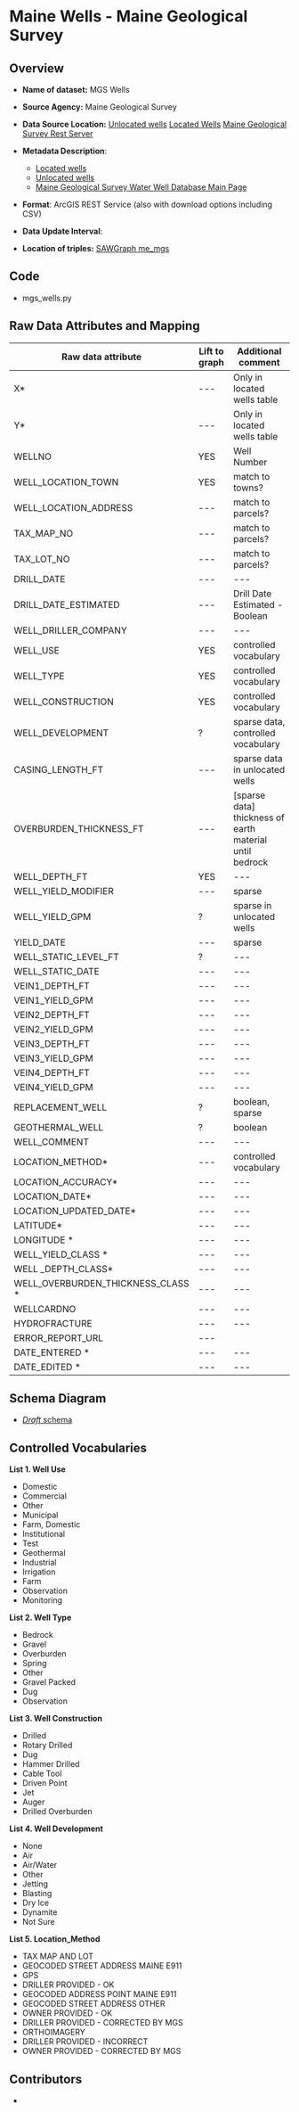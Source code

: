 # Maine Wells - Maine Geological Survey

## Overview

* **Name of dataset:** MGS Wells
* **Source Agency:** Maine Geological Survey
* **Data Source Location:** 
[Unlocated wells](https://mgs-maine.opendata.arcgis.com/datasets/maine-well-database-unlocated-wells/explore)
[Located Wells](https://mgs-maine.opendata.arcgis.com/datasets/maine-well-database-well-depth/explore)
[Maine Geological Survey Rest Server](https://services1.arcgis.com/RbMX0mRVOFNTdLzd/ArcGIS/rest/services/MGS_Wells_Database/FeatureServer/0)
* **Metadata Description**: 
    * [Located wells](https://mgs-maine.opendata.arcgis.com/datasets/maine::maine-well-database-well-depth/about)
    * [Unlocated wells](https://mgs-maine.opendata.arcgis.com/datasets/maine::maine-well-database-unlocated-wells/about)
    * [Maine Geological Survey Water Well Database Main Page](https://www.maine.gov/dacf/mgs/pubs/digital/well.htm)

* **Format**: ArcGIS REST Service (also with download options including CSV)
* **Data Update Interval**: 
* **Location of triples:** [SAWGraph me_mgs](https://drive.google.com/drive/u/0/folders/1Krihr-fqwLHb5d660EAgtSl0v1xz98dZ )


## Code
* mgs_wells.py

## Raw Data Attributes and Mapping

| Raw data attribute | Lift to graph | Additional comment                                      | 
| --- | --- |---------------------------------------------------------|
| X* | --- | Only in located wells table                             | 
| Y* | --- | Only in located wells table                             | 
| WELLNO         | YES | Well Number                                             | 
| WELL_LOCATION_TOWN  | YES | match to towns?                                         | 
| WELL_LOCATION_ADDRESS            | --- | match to parcels?                                       | 
| TAX_MAP_NO | --- | match to parcels?                                       | 
| TAX_LOT_NO | --- | match to parcels?                                       | 
| DRILL_DATE | --- | ---                                                     | 
| DRILL_DATE_ESTIMATED | --- | Drill Date Estimated - Boolean                          | 
| WELL_DRILLER_COMPANY | --- | ---                                                     | 
| WELL_USE| YES | controlled vocabulary                                   | 
| WELL_TYPE | YES | controlled vocabulary                                   | 
| WELL_CONSTRUCTION | YES | controlled vocabulary                                   |
| WELL_DEVELOPMENT |? | sparse data, controlled vocabulary                      |
| CASING_LENGTH_FT | --- | sparse data in unlocated wells                          |
| OVERBURDEN_THICKNESS_FT | --- | [sparse data] thickness of earth material until bedrock |
| WELL_DEPTH_FT | YES | ---                                                     |
| WELL_YIELD_MODIFIER | --- | sparse                                                  | 
| WELL_YIELD_GPM | ? | sparse in unlocated wells                               | 
| YIELD_DATE | --- | sparse                                                  |
| WELL_STATIC_LEVEL_FT | ? | ---                                                     |
| WELL_STATIC_DATE | --- | ---                                                     |
| VEIN1_DEPTH_FT| --- | ---                                                     |
| VEIN1_YIELD_GPM | --- | ---                                                     |
| VEIN2_DEPTH_FT| --- | ---                                                     |
| VEIN2_YIELD_GPM | --- | ---                                                     |
| VEIN3_DEPTH_FT| --- | ---                                                     |
| VEIN3_YIELD_GPM | --- | ---                                                     |
| VEIN4_DEPTH_FT| --- | ---                                                     |
| VEIN4_YIELD_GPM | --- | ---                                                     |
| REPLACEMENT_WELL  | ? | boolean, sparse                                         |
| GEOTHERMAL_WELL | ? | boolean                                                 | 
| WELL_COMMENT | --- | ---                                                     | 
| LOCATION_METHOD*| --- | controlled vocabulary                                   | 
| LOCATION_ACCURACY* | --- | ---                                                     | 
| LOCATION_DATE*| --- | ---                                                     |
| LOCATION_UPDATED_DATE*| --- | ---                                                     | 
| LATITUDE* | --- | ---                                                     | 
| LONGITUDE *| --- | ---                                                     | 
| WELL_YIELD_CLASS *| --- | ---                                                     |
| WELL _DEPTH_CLASS* | --- | ---                                                     | 
| WELL_OVERBURDEN_THICKNESS_CLASS *| --- | ---                                                     | 
| WELLCARDNO | --- | ---                                                     |
| HYDROFRACTURE| --- | ---                                                     | 
| ERROR_REPORT_URL | --- |
| DATE_ENTERED *| --- | ---                                                     |
| DATE_EDITED *| --- | ---                                                     |



## Schema Diagram
* [*Draft* schema](https://lucid.app/lucidchart/16e658ef-6f61-4ce3-a770-0c410ecb194a/edit?viewport_loc=-1074%2C-511%2C3767%2C1853%2CssMfXgoENRPy&invitationId=inv_ea094a2c-59da-4347-b175-700b91e5623d)

## Controlled Vocabularies
**List 1. Well Use**
* Domestic
* Commercial
* Other
* Municipal
* Farm, Domestic
* Institutional
* Test
* Geothermal
* Industrial
* Irrigation
* Farm
* Observation
* Monitoring

**List 2. Well Type**
* Bedrock
* Gravel
* Overburden
* Spring
* Other
* Gravel Packed
* Dug
* Observation

**List 3. Well Construction**
* Drilled
* Rotary Drilled
* Dug
* Hammer Drilled
* Cable Tool
* Driven Point
* Jet
* Auger
* Drilled Overburden

**List 4. Well Development** 
* None
* Air
* Air/Water
* Other
* Jetting
* Blasting
* Dry Ice
* Dynamite
* Not Sure

**List 5. Location_Method**
* TAX MAP AND LOT
* GEOCODED STREET ADDRESS MAINE E911
* GPS
* DRILLER PROVIDED - OK	
* GEOCODED ADDRESS POINT MAINE E911	
* GEOCODED STREET ADDRESS OTHER	
* OWNER PROVIDED - OK	
* DRILLER PROVIDED - CORRECTED BY MGS	
* ORTHOIMAGERY	
* DRILLER PROVIDED - INCORRECT	
* OWNER PROVIDED - CORRECTED BY MGS


## Contributors
* 